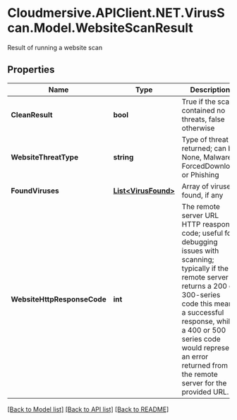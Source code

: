 # Cloudmersive.APIClient.NET.VirusScan.Model.WebsiteScanResult
Result of running a website scan

## Properties

Name | Type | Description | Notes
------------ | ------------- | ------------- | -------------
**CleanResult** | **bool** | True if the scan contained no threats, false otherwise | [optional] 
**WebsiteThreatType** | **string** | Type of threat returned; can be None, Malware, ForcedDownload or Phishing | [optional] 
**FoundViruses** | [**List&lt;VirusFound&gt;**](VirusFound.md) | Array of viruses found, if any | [optional] 
**WebsiteHttpResponseCode** | **int** | The remote server URL HTTP reasponse code; useful for debugging issues with scanning; typically if the remote server returns a 200 or 300-series code this means a successful response, while a 400 or 500 series code would represent an error returned from the remote server for the provided URL. | [optional] 

[[Back to Model list]](../README.md#documentation-for-models) [[Back to API list]](../README.md#documentation-for-api-endpoints) [[Back to README]](../README.md)

